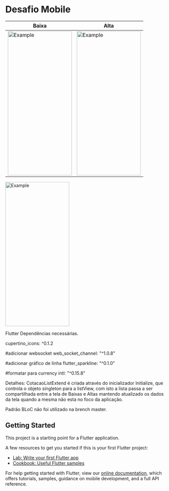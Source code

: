 # Desafio Mobile
<table>
  <thread>
    <th>Baixa </th>
  </thread>  
  <thread>
    <th>Alta</th>
  </thread>  
  <tbody>
<tr>
    <td><img src="https://user-images.githubusercontent.com/11008585/71060867-72c20780-2145-11ea-8609-51e16f2f4c5d.png"     alt="Example" width="200" height="450"></td>

   
<td><img src="https://user-images.githubusercontent.com/11008585/71061037-dea47000-2145-11ea-8f57-7c2ec170cff6.png" alt="Example" width="200" height="450"></td>
       </tr>
 </table>
 <img src="https://user-images.githubusercontent.com/11008585/71063668-f5e65c00-214b-11ea-9125-e29fe376d19a.gif" alt="Example" width="200" height="450">


Flutter 
  Dependências necessárias.
  
  cupertino_icons: ^0.1.2

  #adicionar websocket
  web_socket_channel: "^1.0.8"
  

  #adicionar gráfico de linha
  flutter_sparkline: "^0.1.0"
  
  #formatar para currency
  intl: "^0.15.8"

Detalhes:
CotacaoListExtend é criada através do inicializador Initialize, que controla o objeto singleton para a listView, com isto a lista passa a ser compartilhada entre a tela de Baixas e Altas mantendo atualizado os dados da tela quando a mesma não esta no foco da aplicação.

Padrão BLoC não foi utilizado na brench master.



## Getting Started

This project is a starting point for a Flutter application.

A few resources to get you started if this is your first Flutter project:

- [Lab: Write your first Flutter app](https://flutter.dev/docs/get-started/codelab)
- [Cookbook: Useful Flutter samples](https://flutter.dev/docs/cookbook)

For help getting started with Flutter, view our
[online documentation](https://flutter.dev/docs), which offers tutorials,
samples, guidance on mobile development, and a full API reference.

